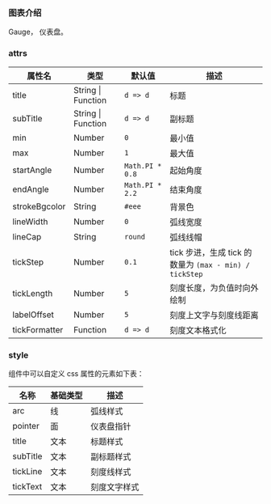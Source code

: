 ### 图表介绍

Gauge， 仪表盘。

### attrs

| 属性名        | 类型               | 默认值          | 描述                                                   |
| ------------- | ------------------ | --------------- | ------------------------------------------------------ |
| title         | String \| Function | `d => d`        | 标题                                                   |
| subTitle      | String \| Function | `d => d`        | 副标题                                                 |
| min           | Number             | `0`             | 最小值                                                 |
| max           | Number             | `1`             | 最大值                                                 |
| startAngle    | Number             | `Math.PI * 0.8` | 起始角度                                               |
| endAngle      | Number             | `Math.PI * 2.2` | 结束角度                                               |
| strokeBgcolor | String             | `#eee`          | 背景色                                                 |
| lineWidth     | Number             | `0`             | 弧线宽度                                               |
| lineCap       | String             | `round`         | 弧线线帽                                               |
| tickStep      | Number             | `0.1`           | tick 步进，生成 tick 的数量为 `(max - min) / tickStep` |
| tickLength    | Number             | `5`             | 刻度长度，为负值时向外绘制                             |
| labelOffset   | Number             | `5`             | 刻度上文字与刻度线距离                                 |
| tickFormatter | Function           | `d => d`        | 刻度文本格式化                                         |

### style

组件中可以自定义 css 属性的元素如下表：

| 名称     | 基础类型 | 描述         |
| -------- | -------- | ------------ |
| arc      | 线       | 弧线样式     |
| pointer  | 面       | 仪表盘指针   |
| title    | 文本     | 标题样式     |
| subTitle | 文本     | 副标题样式   |
| tickLine | 文本     | 刻度线样式   |
| tickText | 文本     | 刻度文字样式 |

